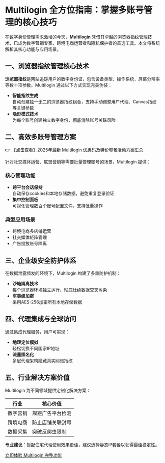 # Multilogin 全方位指南：掌握多账号管理的核心技巧

在数字身份管理需求激增的今天，**Multilogin** 凭借其卓越的浏览器指纹管理技术，已成为数字营销专家、跨境电商运营者和隐私保护者的首选工具。本文将系统解析其核心功能与应用场景。

## 一、浏览器指纹管理核心技术

**浏览器指纹**是网站追踪用户的数字身份证，包含设备类型、操作系统、屏幕分辨率等数十项参数。Multilogin 通过以下方式实现完美伪装：

- **智能指纹生成**  
  自动创建独一无二的浏览器指纹组合，支持手动调整用户代理、Canvas指纹等关键参数
- **隐形模式技术**  
  为每个账号创建独立数字身份，彻底消除账号关联风险

## 二、高效多账号管理方案

👉 [【点击查看】2025年最新 Multilogin 优惠码及特价套餐活动方案汇总](https://bit.ly/multIlogin)

针对社交媒体运营、联盟营销等需要批量管理账号的场景，Multilogin 提供：

### 核心管理功能
- **跨平台会话保持**  
  自动保存cookies和本地存储数据，避免重复登录验证
- **集中控制面板**  
  可视化管理数百个账号配置文件，支持批量操作

### 典型应用场景
- 跨境电商多店铺运营
- 社交媒体矩阵管理
- 广告投放账号隔离

## 三、企业级安全防护体系

在数据泄露频发的环境下，Multilogin 构建了多重防护机制：

- **沙箱隔离技术**  
  每个浏览器环境独立运行，彻底杜绝数据交叉污染
- **军事级加密**  
  采用AES-256加密所有本地存储数据

## 四、代理集成与全球访问

通过集成代理服务，用户可实现：

- **地理定位模拟**  
  轻松切换不同国家IP地址
- **流量匿名化**  
  多层代理架构隐藏真实网络指纹

## 五、行业解决方案价值

Multilogin 为不同领域提供定制化解决方案：

| 行业 | 核心价值 |
|------|----------|
| 数字营销 | 规避广告平台检测 |
| 跨境电商 | 防止店铺关联封号 |
| 数据采集 | 突破反爬虫限制 |

**专业建议**：搭配住宅代理使用效果更佳，建议选择静态IP套餐以获得最佳稳定性。

[立即体验 Multilogin 完整功能](https://bit.ly/multIlogin)